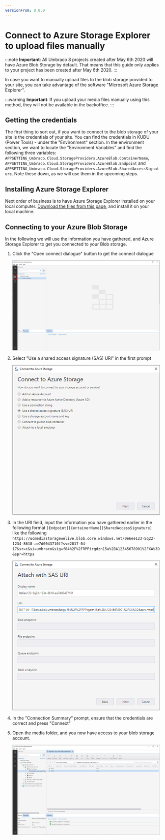 ```yaml
---
versionFrom: 8.0.0
---
```


# Connect to Azure Storage Explorer to upload files manually

:::note
**Important**: All Umbraco 8 projects created after May 6th 2020 will have Azure Blob Storage by default. That means that this guide only applies to your project has been created after May 6th 2020.
:::

In case you want to manually upload files to the blob storage provided to your site, you can take advantage of the software "Microsoft Azure Storage Explorer".

:::warning
**Important**: If you upload your media files manually using this method, they will not be available in the backoffice.
:::

## Getting the credentials
The first thing to sort out, if you want to connect to the blob storage of your site is the credentials of your site. You can find the credentials in KUDU (Power Tools) - under the "Environment" section.
In the environment section, we want to locate the "Environment Variables" and find the following three variables: `APPSETTING_Umbraco.Cloud.StorageProviders.AzureBlob.ContainerName`, `APPSETTING_Umbraco.Cloud.StorageProviders.AzureBlob.Endpoint` and `APPSETTING_Umbraco.Cloud.StorageProviders.AzureBlob.SharedAccessSignature`. Note these down, as we will use them in the upcoming steps.

## Installing Azure Storage Explorer
Next order of business is to have Azure Storage Explorer installed on your local computer. [Download the files from this page](https://azure.microsoft.com/en-us/features/storage-explorer/), and install it on your local machine.

## Connecting to your Azure Blob Storage
In the following we will use the information you have gathered, and Azure Storage Explorer to get you connected to your Blob storage.

1. Click the "Open connect dialogue" button to get the connect dialogue

    ![Connect my machine](images/storage-explorer-connection.png)

2. Select "Use a shared access signature (SAS) URI" in the first prompt
    
    ![Use a shared access signature (SAS) URI](images/select-connection.png)

3. In the URI field, input the information you have gathered earlier in the following format `[Endpoint][ContainerName][SharedAccessSignature]` like the following `https://ucmediastoragewelive.blob.core.windows.net/0e6ee123-5q22-1234-8618-ae7d0043710f?sv=2017-04-17&sr=c&si=umbraco&sig=f84%2F%2FRPPirgdzn15a%2BA12345678901%2FXA%3D&spr=https`

    ![Attach with SAS URI](images/attach-blob.png)

4. In the "Connection Summary" prompt, ensure that the credentials are correct and press "Connect"

5. Open the media folder, and you now have access to your blob storage account.

    ![Open media folder](images/storage-explorer-connected.png)
